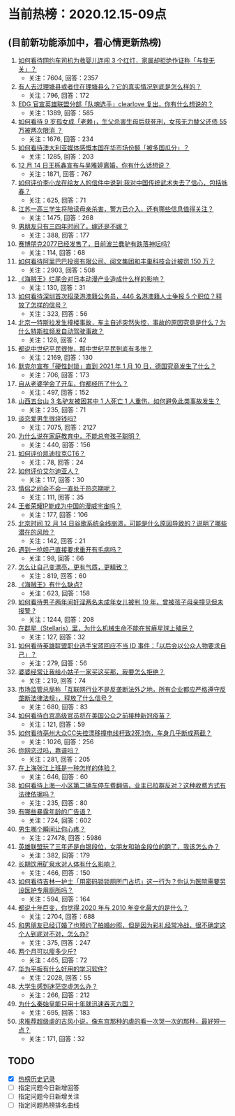 # 当前热榜：2020.12.15-09点
## (目前新功能添加中，看心情更新热榜)
1. [如何看待网约车司机为救婴儿连闯 3 个红灯，家属却拒绝作证称「与我无关」？](https://www.zhihu.com/question/434736805)
    * 关注：7604, 回答：2357
2. [有人去过理塘县或者住在理塘县么？它的真实情况到底是怎么样的？](https://www.zhihu.com/question/434246119)
    * 关注：796, 回答：172
3. [EDG 官宣英雄联盟分部「队魂选手」clearlove 复出，你有什么想说的？](https://www.zhihu.com/question/434149320)
    * 关注：1389, 回答：585
4. [如何看待 9 岁孤女成「老赖」，生父杀害生母后获死刑，女孩无力替父还债 55 万被两次限消 ？](https://www.zhihu.com/question/434791100)
    * 关注：1676, 回答：234
5. [如何看待澳大利亚媒体感慨本国在华市场份额「被多国瓜分」？](https://www.zhihu.com/question/434641409)
    * 关注：1285, 回答：203
6. [12 月 14 日王栎鑫宣布与吴雅婷离婚，你有什么话想说？](https://www.zhihu.com/question/434839283)
    * 关注：1871, 回答：767
7. [如何评价李小龙在给友人的信件中说到:我对中国传统武术失去了信心，包括咏春？](https://www.zhihu.com/question/355687215)
    * 关注：625, 回答：71
8. [江苏一高三学生将陪读母亲杀害，警方已介入，还有哪些信息值得关注？](https://www.zhihu.com/question/434811915)
    * 关注：1475, 回答：268
9. [男朋友只有三四年时间了，嫁还是不嫁？](https://www.zhihu.com/question/434730359)
    * 关注：388, 回答：177
10. [赛博朋克2077已经发售了，目前波兰蠢驴有跌落神坛吗?](https://www.zhihu.com/question/434830725)
    * 关注：114, 回答：68
11. [如何看待阿里巴巴投资有限公司、阅文集团和丰巢科技合计被罚 150 万？](https://www.zhihu.com/question/434769581)
    * 关注：2903, 回答：508
12. [《海贼王》烂尾会对日本动漫产业造成什么样的影响？](https://www.zhihu.com/question/433381628)
    * 关注：130, 回答：31
13. [如何看待深圳首次招录港澳籍公务员，446 名港澳籍人士争报 5 个职位？释放了怎样的信号？](https://www.zhihu.com/question/434753650)
    * 关注：323, 回答：56
14. [北京一特斯拉发生撞楼事故，车主自述突然失控，事故的原因究竟是什么？为什么特斯拉频发自动驾驶事故？](https://www.zhihu.com/question/434753751)
    * 关注：128, 回答：42
15. [都说中世纪平民很惨，那中世纪平民到底有多惨？](https://www.zhihu.com/question/388748858)
    * 关注：2169, 回答：130
16. [默克尔宣布「硬性封锁」直到 2021 年 1 月 10 日，德国究竟发生了什么？](https://www.zhihu.com/question/434744493)
    * 关注：706, 回答：173
17. [自从老婆学会了开车，你都经历了什么？](https://www.zhihu.com/question/305862511)
    * 关注：497, 回答：152
18. [山西五台山 3 名驴友被困其中 1 人死亡 1 人重伤，如何避免此类事故发生？](https://www.zhihu.com/question/434779409)
    * 关注：235, 回答：71
19. [谈恋爱男生很烧钱吗?](https://www.zhihu.com/question/330591691)
    * 关注：7075, 回答：2127
20. [为什么说在家庭教育中，不能总夸孩子聪明？](https://www.zhihu.com/question/429615247)
    * 关注：440, 回答：156
21. [如何评价凯迪拉克CT6？](https://www.zhihu.com/question/63468589)
    * 关注：78, 回答：24
22. [如何评价艾尔迪亚人？](https://www.zhihu.com/question/433691707)
    * 关注：117, 回答：30
23. [情侣之间会不会一直处于热恋期呢？](https://www.zhihu.com/question/430797438)
    * 关注：111, 回答：35
24. [王者荣耀IP能成为中国的漫威宇宙吗？](https://www.zhihu.com/question/434009404)
    * 关注：177, 回答：106
25. [北京时间 12 月 14 日谷歌系统全线崩溃，可能是什么原因导致的？说明了哪些潜在的风险？](https://www.zhihu.com/question/434840426)
    * 关注：142, 回答：21
26. [遇到一抢妲己直接要求重开有毛病吗？](https://www.zhihu.com/question/357180024)
    * 关注：98, 回答：66
27. [怎么让自己变漂亮，更有气质，更精致？](https://www.zhihu.com/question/307412930)
    * 关注：819, 回答：60
28. [《海贼王》有什么缺点?](https://www.zhihu.com/question/28657185)
    * 关注：623, 回答：158
29. [如何看待男子两年间奸淫两名未成年女儿被判 19 年，曾被孩子母亲撞见但未报警 ?](https://www.zhihu.com/question/434811994)
    * 关注：1244, 回答：208
30. [在群星（Stellaris）里，为什么机械生命不能在贫瘠星球上殖民？](https://www.zhihu.com/question/307244332)
    * 关注：127, 回答：32
31. [如何看待英雄联盟职业选手宝蓝回应不当 ID 事件：「以后会以公众人物要求自己」？](https://www.zhihu.com/question/434758025)
    * 关注：279, 回答：56
32. [婆婆经常让我给小姑子一家买这买那，我要怎么拒绝？](https://www.zhihu.com/question/433807801)
    * 关注：219, 回答：74
33. [市场监管总局称「互联网行业不是反垄断法外之地，所有企业都应严格遵守反垄断法律法规」，释放了什么信号？](https://www.zhihu.com/question/434782268)
    * 关注：680, 回答：83
34. [如何看待白宫高级官员将在美国公众之前接种新冠疫苗？](https://www.zhihu.com/question/434798607)
    * 关注：121, 回答：59
35. [如何看待亳州大众CC失控漂移撞电线杆致2死3伤，车身几乎断成两截？](https://www.zhihu.com/question/434719202)
    * 关注：1026, 回答：256
36. [你网恋过吗，靠谱吗？](https://www.zhihu.com/question/421752142)
    * 关注：281, 回答：205
37. [在上海张江上班是一种怎样的体验？](https://www.zhihu.com/question/26611852)
    * 关注：646, 回答：60
38. [如何看待上海一小区第二辆车停车费翻倍，业主已拉群反对？这种收费方式有法律依据吗？](https://www.zhihu.com/question/434796069)
    * 关注：235, 回答：80
39. [有哪些暴露年龄的广告语？](https://www.zhihu.com/question/434798590)
    * 关注：724, 回答：602
40. [男生哪个瞬间让你心疼？](https://www.zhihu.com/question/275638626)
    * 关注：27478, 回答：5986
41. [英雄联盟玩了三年还是白银段位，女朋友和铂金段位的跑了，我该怎么办？](https://www.zhihu.com/question/434470007)
    * 关注：382, 回答：179
42. [长期饮用矿泉水对人体有什么影响？](https://www.zhihu.com/question/434080491)
    * 关注：466, 回答：150
43. [如何看待吉林一护士「用密码锁锁厕所门占坑」这一行为？你认为医院需要另设医护专用厕所吗？](https://www.zhihu.com/question/434230992)
    * 关注：594, 回答：164
44. [都说十年巨变，你觉得 2020 年与 2010 年变化最大的是什么？](https://www.zhihu.com/question/434705534)
    * 关注：2704, 回答：688
45. [和男朋友已经订婚了也预约了拍婚纱照，但是因为彩礼经常冷战，很不确定这个人到底对不对，怎么办?](https://www.zhihu.com/question/433148928)
    * 关注：375, 回答：247
46. [两个月可以瘦多少斤?](https://www.zhihu.com/question/430561258)
    * 关注：465, 回答：72
47. [华为平板有什么好用的学习软件?](https://www.zhihu.com/question/310728794)
    * 关注：2028, 回答：55
48. [大学生感到迷茫空虚怎么办？](https://www.zhihu.com/question/433685360)
    * 关注：266, 回答：212
49. [为什么秦始皇能只用十年就迅速吞灭六国？](https://www.zhihu.com/question/427351738)
    * 关注：695, 回答：183
50. [求推荐超级虐的古风小说，像东宫那种的虐的看一次哭一次的那种，最好短一点？](https://www.zhihu.com/question/330100695)
    * 关注：171, 回答：32
## TODO
* [x] [热榜历史记录](hot_history/AllHot.md)
* [ ] 指定问题今日新增回答
* [ ] 指定问题今日新增关注
* [ ] 指定问题热榜排名曲线

